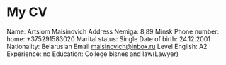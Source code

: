 # My CV

Name: Artsiom Maisinovich
Address Nemiga: 8,89 Minsk
Phone number: home: +375291583020
Marital status: Single
Date of birth: 24.12.2001
Nationality: Belarusian
Email maisinovich@inbox.ru
Level English: A2
Experience: no
Education: College bisnes and law(Lawyer)
